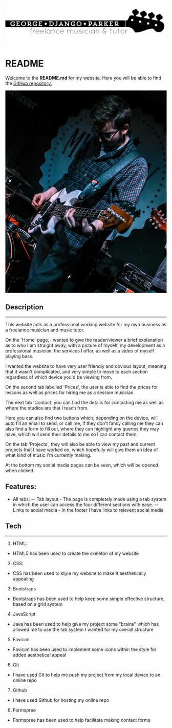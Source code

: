 ![imageName](/static/images/logo.png)

# README

Welcome to the **README.md** for my website.
Here you will be able to find the [GitHub repository.](https://github.com/GeorgeDjango/Project_1)

![imageName](/static/images/g_bass_yktd.png)


## Description

---

This website acts as a professional working website for my own business as a freelance musician and music tutor.

On the 'Home' page, I wanted to give the reader/viewer a brief explanation as to who I am straight away, with a picture of myself, my development as a professional musician, the services I offer, as well as a video of myself playing bass.

I wanted the website to have very user friendly and obvious layout, meaning that it wasn't complicated, and very simple to move to each section regardless of which device you'd be viewing from.

On the second tab labelled 'Prices', the user is able to find the prices for lessons as well as prices for hiring me as a session musician.

The next tab 'Contact' you can find the details for contacting me as well as where the studios are that I teach from.

Here you can also find two buttons which, depending on the device, will auto fill an email to send, or call me, if they don't fancy calling me they can also find a form to fill out, where they can highlight any queries they may have, which will send their details to me so I can contact them.

On the tab 'Projects', they will also be able to view my past and current projects that I have worked on, which hopefully will give them an idea of what kind of music I'm currently making.

At the bottom my social media pages can be seen, which will be opened when clicked.


## Features:


- All tabs:
-- Tab layout - The page is completely made using a tab system in which the user can access the four different sections with ease.
-- Links to social media - In the footer I have links to relevent social media

## Tech

---

1. HTML: 
- HTML5 has been used to create the skeleton of my website

2. CSS:
- CSS has been used to style my website to make it aesthetically appealing

3. Bootstraps
- Bootstraps has been used to help keep some simple effective structure, based on a grid system

4. JavaScript
- Java has been used to help give my project some "brains" which has allowed me to use the tab system I wanted for my overall structure

5. Favicon
- Favicon has been used to implement some icons within the style for added aesthetical appeal

6. Git
- I have used Git to help me push my project from my local device to an online repo

7. Github
- I have used Github for hosting my online repo

8. Formspree
- Formspree has been used to help facilitate making contact forms

